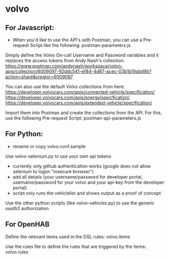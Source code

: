 # volvo

## For Javascript:

- When you'd like to use the API's with Postman, you can use a Pre-request Script like the following:
postman-parameters.js

Simply define the Volvo On-call Username and Password variables and it replaces the access tokens from Andy Nash's collection:
https://www.postman.com/andynash/workspace/volvo-apis/collection/6009097-92ddc541-ef84-4d87-acec-03b1b19abd9b?action=share&creator=6009097

You can also use the default Volvo collections from here:
https://developer.volvocars.com/apis/connected-vehicle/specification/
https://developer.volvocars.com/apis/energy/specification/
https://developer.volvocars.com/apis/extended-vehicle/specification/

Import them into Postman and create the collections from the API. For this, use the following Pre-request Script:
postman-api-parameters.js

## For Python:
 
- rename or copy volvo.conf.sample

Use volvo-selenium.py to use your own api tokens
- currently only github authentication works (google does not allow selenium to logon "insecure browser")
- add all details (your username/password for developer portal, username/password for your volvo and your api-key from the developer portal)
- script only runs the vehiclelist and shows output as a proof of concept

Use the other python scripts (like volvo-vehicles.py) to use the generic oauth2 authorization

## For OpenHAB

Define the relevant items used in the DSL rules:
volvo.items

Use the rules file to define the rules that are triggered by the items:
volvo.rules

